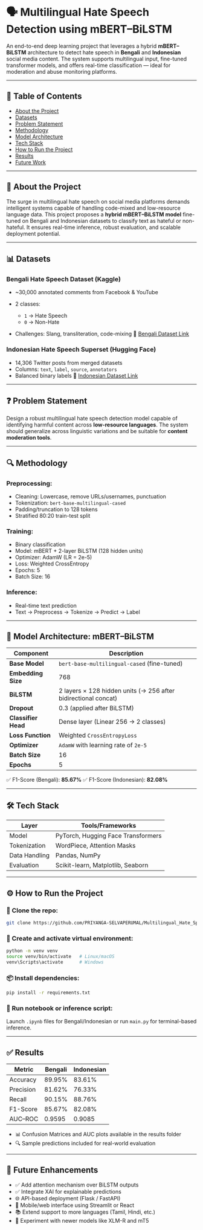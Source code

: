 
# 🗣️ Multilingual Hate Speech Detection using mBERT–BiLSTM

An end-to-end deep learning project that leverages a hybrid **mBERT–BiLSTM** architecture to detect hate speech in **Bengali** and **Indonesian** social media content. The system supports multilingual input, fine-tuned transformer models, and offers real-time classification — ideal for moderation and abuse monitoring platforms.

---

## 📌 Table of Contents

* [About the Project](#about-the-project)
* [Datasets](#datasets)
* [Problem Statement](#problem-statement)
* [Methodology](#methodology)
* [Model Architecture](#model-architecture)
* [Tech Stack](#tech-stack)
* [How to Run the Project](#how-to-run-the-project)
* [Results](#results)
* [Future Work](#future-work)

---

<a name="about-the-project"></a>
## 📖 About the Project

The surge in multilingual hate speech on social media platforms demands intelligent systems capable of handling code-mixed and low-resource language data. This project proposes a **hybrid mBERT–BiLSTM model** fine-tuned on Bengali and Indonesian datasets to classify text as hateful or non-hateful. It ensures real-time inference, robust evaluation, and scalable deployment potential.

---

<a name="datasets"></a>
## 📊 Datasets

### Bengali Hate Speech Dataset (Kaggle)

* \~30,000 annotated comments from Facebook & YouTube
* 2 classes:

  * `1` → Hate Speech
  * `0` → Non-Hate
* Challenges: Slang, transliteration, code-mixing
  🔗 [Bengali Dataset Link](https://www.kaggle.com/datasets/naurosromim/bengali-hate-speech-dataset)

### Indonesian Hate Speech Superset (Hugging Face)

* 14,306 Twitter posts from merged datasets
* Columns: `text`, `label`, `source`, `annotators`
* Balanced binary labels
  🔗 [Indonesian Dataset Link](https://huggingface.co/datasets/manueltonneau/indonesian-hate-speech-superset)

---

<a name="problem-statement"></a>
## ❓ Problem Statement

Design a robust multilingual hate speech detection model capable of identifying harmful content across **low-resource languages**. The system should generalize across linguistic variations and be suitable for **content moderation tools**.

---

<a name="methodology"></a>
## 🔍 Methodology

### Preprocessing:

* Cleaning: Lowercase, remove URLs/usernames, punctuation
* Tokenization: `bert-base-multilingual-cased`
* Padding/truncation to 128 tokens
* Stratified 80:20 train-test split

### Training:

* Binary classification
* Model: mBERT + 2-layer BiLSTM (128 hidden units)
* Optimizer: AdamW (LR = 2e-5)
* Loss: Weighted CrossEntropy
* Epochs: 5
* Batch Size: 16

### Inference:

* Real-time text prediction
* Text → Preprocess → Tokenize → Predict → Label

---

<a name="model-architecture"></a>
## 🧠 Model Architecture: mBERT–BiLSTM

| **Component**       | **Description**                                                |
| ------------------- | -------------------------------------------------------------- |
| **Base Model**      | `bert-base-multilingual-cased` (fine-tuned)                    |
| **Embedding Size**  | 768                                                            |
| **BiLSTM**          | 2 layers × 128 hidden units (→ 256 after bidirectional concat) |
| **Dropout**         | 0.3 (applied after BiLSTM)                                     |
| **Classifier Head** | Dense layer (Linear 256 → 2 classes)                           |
| **Loss Function**   | Weighted `CrossEntropyLoss`                                    |
| **Optimizer**       | `AdamW` with learning rate of `2e-5`                           |
| **Batch Size**      | 16                                                             |
| **Epochs**          | 5                                                              |

✅ F1-Score (Bengali): **85.67%**
✅ F1-Score (Indonesian): **82.08%**

---

<a name="tech-stack"></a>
## 🛠️ Tech Stack

| Layer         | Tools/Frameworks                   |
| ------------- | ---------------------------------- |
| Model         | PyTorch, Hugging Face Transformers |
| Tokenization  | WordPiece, Attention Masks         |
| Data Handling | Pandas, NumPy                      |
| Evaluation    | Scikit-learn, Matplotlib, Seaborn  |

---

<a name="how-to-run-the-project"></a>
## ⚙️ How to Run the Project

### 🔁 Clone the repo:

```bash
git clone https://github.com/PRIYANGA-SELVAPERUMAL/Multilingual_Hate_Speech_Detection.git
```

### 🐍 Create and activate virtual environment:

```bash
python -m venv venv
source venv/bin/activate   # Linux/macOS
venv\Scripts\activate      # Windows
```

### 📦 Install dependencies:

```bash
pip install -r requirements.txt
```

### 🚀 Run notebook or inference script:

Launch `.ipynb` files for Bengali/Indonesian or run `main.py` for terminal-based inference.

---

<a name="results"></a>
## ✅ Results

| Metric    | Bengali | Indonesian |
| --------- | ------- | ---------- |
| Accuracy  | 89.95%  | 83.61%     |
| Precision | 81.62%  | 76.33%     |
| Recall    | 90.15%  | 88.76%     |
| F1-Score  | 85.67%  | 82.08%     |
| AUC–ROC   | 0.9595  | 0.9085     |

* 📊 Confusion Matrices and AUC plots available in the results folder
* 🔍 Sample predictions included for real-world evaluation

---

<a name="future-enhancements"></a>
## 🔭 Future Enhancements

* ✅ Add attention mechanism over BiLSTM outputs
* ✅ Integrate XAI for explainable predictions
* 🌐 API-based deployment (Flask / FastAPI)
* 📱 Mobile/web interface using Streamlit or React
* 📚 Extend support to more languages (Tamil, Hindi, etc.)
* 🧠 Experiment with newer models like XLM-R and mT5



